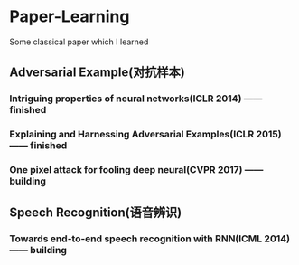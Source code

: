 # Paper-Learning
Some classical paper which I learned

## Adversarial Example(对抗样本)
### Intriguing properties of neural networks(ICLR 2014) —— finished
### Explaining and Harnessing Adversarial Examples(ICLR 2015) —— finished
### One pixel attack for fooling deep neural(CVPR 2017) —— building

## Speech Recognition(语音辨识)
### Towards end-to-end speech recognition with RNN(ICML 2014) —— building
